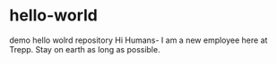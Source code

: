 # hello-world
demo hello wolrd repository
Hi Humans- 
I am a new employee here at Trepp.
Stay on earth as long as possible.
